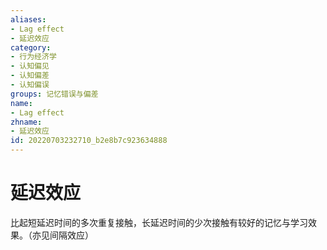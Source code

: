 ```yaml
---
aliases:
- Lag effect
- 延迟效应
category:
- 行为经济学
- 认知偏见
- 认知偏差
- 认知偏误
groups: 记忆错误与偏差
name:
- Lag effect
zhname:
- 延迟效应
id: 20220703232710_b2e8b7c923634888
---
```


# 延迟效应

比起短延迟时间的多次重复接触，长延迟时间的少次接触有较好的记忆与学习效果。（亦见间隔效应）
